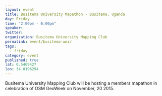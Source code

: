 ```yaml
---
layout: event
title: Busitema University Mapathon - Busitema, Uganda
day: Friday
time: "2:00pm - 6:00pm"
speaker: 
twitter: 
organization: Busitema University Mapping Club
permalink: event/busitema-uni/
tags: 
  - friday
category: event
published: true
lat: 0.5469427
lon: 34.0196294
---
```


Busitema University Mapping Club will be hosting a members mapathon in celebration of OSM GeoWeek on November, 20 2015.
